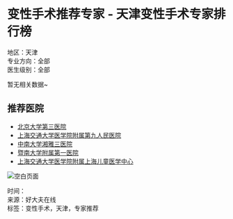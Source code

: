 # 变性手术推荐专家 - 天津变性手术专家排行榜

地区：天津  
专业方向：全部  
医生级别：全部  

暂无相关数据~

## 推荐医院
- [北京大学第三医院](https://www.haodf.com/hospital/142.html)
- [上海交通大学医学院附属第九人民医院](https://www.haodf.com/hospital/422.html)
- [中南大学湘雅三医院](https://www.haodf.com/hospital/536.html)
- [暨南大学附属第一医院](https://www.haodf.com/hospital/444.html)
- [上海交通大学医学院附属上海儿童医学中心](https://www.haodf.com/hospital/425.html)

![空白页面](https://i2.hdfimg.com/ssi/image/niudefu/niudefu_emptypage.png) 

时间：  
来源：好大夫在线  
标签：变性手术，天津，专家推荐